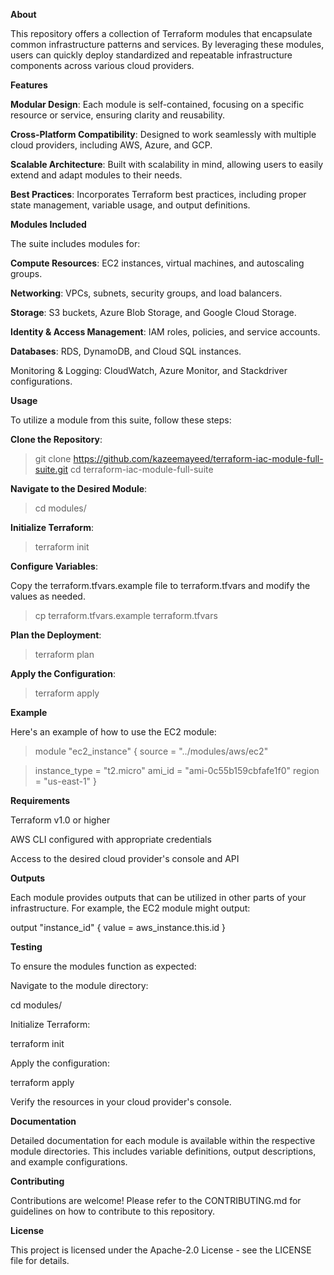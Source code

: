 **About**

This repository offers a collection of Terraform modules that encapsulate common infrastructure patterns and services. By leveraging these modules, users can quickly deploy standardized and repeatable infrastructure components across various cloud providers.

**Features**

**Modular Design**: Each module is self-contained, focusing on a specific resource or service, ensuring clarity and reusability.

**Cross-Platform Compatibility**: Designed to work seamlessly with multiple cloud providers, including AWS, Azure, and GCP.

**Scalable Architecture**: Built with scalability in mind, allowing users to easily extend and adapt modules to their needs.

**Best Practices**: Incorporates Terraform best practices, including proper state management, variable usage, and output definitions.

**Modules Included**

The suite includes modules for:

**Compute Resources**: EC2 instances, virtual machines, and autoscaling groups.

**Networking**: VPCs, subnets, security groups, and load balancers.

**Storage**: S3 buckets, Azure Blob Storage, and Google Cloud Storage.

**Identity & Access Management**: IAM roles, policies, and service accounts.

**Databases**: RDS, DynamoDB, and Cloud SQL instances.

Monitoring & Logging: CloudWatch, Azure Monitor, and Stackdriver configurations.

**Usage**

To utilize a module from this suite, follow these steps:

**Clone the Repository**:

> git clone https://github.com/kazeemayeed/terraform-iac-module-full-suite.git
> cd terraform-iac-module-full-suite


**Navigate to the Desired Module**:

> cd modules/<module-name>


**Initialize Terraform**:

> terraform init


**Configure Variables**:

Copy the terraform.tfvars.example file to terraform.tfvars and modify the values as needed.

> cp terraform.tfvars.example terraform.tfvars


**Plan the Deployment**:

> terraform plan


**Apply the Configuration**:

> terraform apply

**Example**

Here's an example of how to use the EC2 module:

> module "ec2_instance" {
>   source = "../modules/aws/ec2"

>   instance_type = "t2.micro"
>   ami_id        = "ami-0c55b159cbfafe1f0"
>   region        = "us-east-1"
> }

**Requirements**

Terraform v1.0 or higher

AWS CLI configured with appropriate credentials

Access to the desired cloud provider's console and API

**Outputs**

Each module provides outputs that can be utilized in other parts of your infrastructure. For example, the EC2 module might output:

output "instance_id" {
  value = aws_instance.this.id
}

**Testing**

To ensure the modules function as expected:

Navigate to the module directory:

cd modules/<module-name>


Initialize Terraform:

terraform init


Apply the configuration:

terraform apply


Verify the resources in your cloud provider's console.

**Documentation**

Detailed documentation for each module is available within the respective module directories. This includes variable definitions, output descriptions, and example configurations.

**Contributing**

Contributions are welcome! Please refer to the CONTRIBUTING.md
 for guidelines on how to contribute to this repository.

**License**

This project is licensed under the Apache-2.0 License - see the LICENSE
 file for details.

